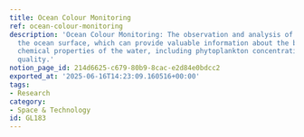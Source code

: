 ```yaml
---
title: Ocean Colour Monitoring
ref: ocean-colour-monitoring
description: 'Ocean Colour Monitoring: The observation and analysis of the color of
  the ocean surface, which can provide valuable information about the biological and
  chemical properties of the water, including phytoplankton concentrations and water
  quality.'
notion_page_id: 214d6625-c679-80b9-8cac-e2d84e0bdcc2
exported_at: '2025-06-16T14:23:09.160516+00:00'
tags:
- Research
category:
- Space & Technology
id: GL183
---
```


